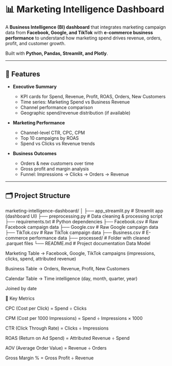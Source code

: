 # 📊 Marketing Intelligence Dashboard

A **Business Intelligence (BI) dashboard** that integrates marketing campaign data from **Facebook, Google, and TikTok** with **e-commerce business performance** to understand how marketing spend drives revenue, orders, profit, and customer growth.  

Built with **Python, Pandas, Streamlit, and Plotly**.  

---

## 🚀 Features
- **Executive Summary**  
  - KPI cards for Spend, Revenue, Profit, ROAS, Orders, New Customers  
  - Time series: Marketing Spend vs Business Revenue  
  - Channel performance comparison  
  - Geographic spend/revenue distribution (if available)  

- **Marketing Performance**  
  - Channel-level CTR, CPC, CPM  
  - Top 10 campaigns by ROAS  
  - Spend vs Clicks vs Revenue trends  

- **Business Outcomes**  
  - Orders & new customers over time  
  - Gross profit and margin analysis  
  - Funnel: Impressions → Clicks → Orders → Revenue  

---

## 🗂️ Project Structure
marketing-intelligence-dashboard/
│
├── app_streamlit.py # Streamlit app (dashboard UI)
├── preprocessing.py # Data cleaning & processing script
├── requirements.txt # Python dependencies
├── Facebook.csv # Raw Facebook campaign data
├── Google.csv # Raw Google campaign data
├── TikTok.csv # Raw TikTok campaign data
├── Business.csv # E-commerce performance data
├── processed/ # Folder with cleaned .parquet files
└── README.md # Project documentation
Data Model

Marketing Table → Facebook, Google, TikTok campaigns (impressions, clicks, spend, attributed revenue)

Business Table → Orders, Revenue, Profit, New Customers

Calendar Table → Time intelligence (day, month, quarter, year)

Joined by date

🔑 Key Metrics

CPC (Cost per Click) = Spend ÷ Clicks

CPM (Cost per 1000 Impressions) = Spend ÷ Impressions × 1000

CTR (Click Through Rate) = Clicks ÷ Impressions

ROAS (Return on Ad Spend) = Attributed Revenue ÷ Spend

AOV (Average Order Value) = Revenue ÷ Orders

Gross Margin % = Gross Profit ÷ Revenue
